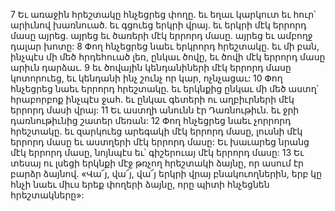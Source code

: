 7 Եւ առաջին հրեշտակը հնչեցրեց փողը. եւ եղաւ կարկուտ եւ հուր՝ արիւնով խառնուած. եւ գցուեց երկրի վրայ. եւ երկրի մէկ երրորդ մասը այրեց. այրեց եւ ծառերի մէկ երրորդ մասը. այրեց եւ ամբողջ դալար խոտը:
8 Փող հնչեցրեց նաեւ երկրորդ հրեշտակը. եւ մի բան, ինչպէս մի մեծ հրդեհուած լեռ, ընկաւ ծովը, եւ ծովի մէկ երրորդ մասը արիւն դարձաւ. 9 եւ ծովային կենդանիների մէկ երրորդ մասը կոտորուեց, եւ կենդանի ինչ շունչ որ կար, ոչնչացաւ:
10 Փող հնչեցրեց նաեւ երրորդ հրեշտակը. եւ երկնքից ընկաւ մի մեծ աստղ՝ հրաբորբոք ինչպէս ջահ. եւ ընկաւ գետերի ու աղբիւրների մէկ երրորդ մասի վրայ: 11 Եւ աստղի անունն էր Դառնութիւն. եւ ջրի դառնութիւնից շատեր մեռան:
12 Փող հնչեցրեց նաեւ չորրորդ հրեշտակը. եւ զարկուեց արեգակի մէկ երրորդ մասը, լուսնի մէկ երրորդ մասը եւ աստղերի մէկ երրորդ մասը: Եւ խաւարեց նրանց մէկ երրորդ մասը, նոյնպէս եւ՝ գիշերուայ մէկ երրորդ մասը:
13 Եւ տեսայ ու լսեցի երկնքի մէջ թռչող հրեշտակի ձայնը, որ ասում էր բարձր ձայնով. «Վա՜յ, վա՜յ, վա՜յ երկրի վրայ բնակուողներին, երբ կը հնչի նաեւ միւս երեք փողերի ձայնը, որը պիտի հնչեցնեն հրեշտակները»:
